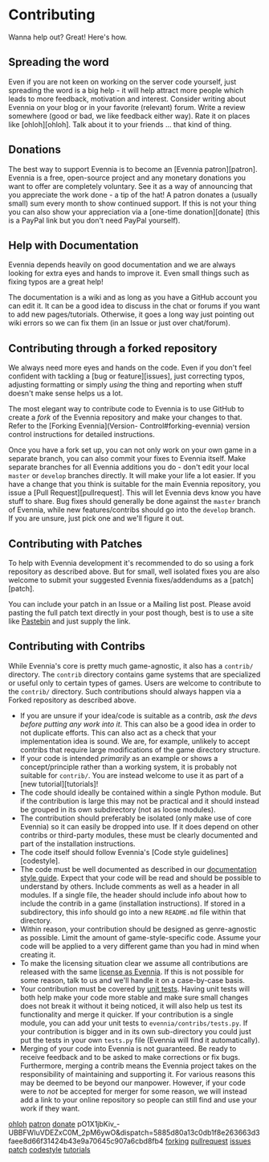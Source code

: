 # Contributing


Wanna help out? Great! Here's how. 

## Spreading the word

Even if you are not keen on working on the server code yourself, just spreading the word is a big
help - it will help attract more people which leads to more feedback, motivation and interest.
Consider writing about Evennia on your blog or in your favorite (relevant) forum. Write a review
somewhere (good or bad, we like feedback either way). Rate it on places like [ohloh][ohloh]. Talk
about it to your friends ... that kind of thing.

## Donations

The best way to support Evennia is to become an [Evennia patron][patron]. Evennia is a free,
open-source project and any monetary donations you want to offer are completely voluntary. See it as
a way of announcing that you appreciate the work done - a tip of the hat! A patron donates a
(usually small) sum every month to show continued support.  If this is not your thing you can also
show your appreciation via a [one-time donation][donate] (this is a PayPal link but you don't need
PayPal yourself). 

## Help with Documentation

Evennia depends heavily on good documentation and we are always looking for extra eyes and hands to
improve it. Even small things such as fixing typos are a great help!

The documentation is a wiki and as long as you have a GitHub account you can edit it. It can be a
good idea to discuss in the chat or forums if you want to add new pages/tutorials. Otherwise, it
goes a long way just pointing out wiki errors so we can fix them (in an Issue or just over
chat/forum).

## Contributing through a forked repository

We always need more eyes and hands on the code. Even if you don't feel confident with tackling a
[bug or feature][issues], just correcting typos, adjusting formatting or simply *using* the thing
and reporting when stuff doesn't make sense helps us a lot.

The most elegant way to contribute code to Evennia is to use GitHub to create a *fork* of the
Evennia repository and make your changes to that. Refer to the [Forking Evennia](Version-
Control#forking-evennia) version
control instructions for detailed instructions. 

Once you have a fork set up, you can not only work on your own game in a separate branch, you can
also commit your fixes to Evennia itself. Make separate branches for all Evennia additions you do -
don't edit your local `master` or `develop` branches directly. It will make your life a lot easier.
If you have a change that you think is suitable for the main Evennia repository, you issue a [Pull
Request][pullrequest]. This will let Evennia devs know you have stuff to share. Bug fixes should
generally be done against the `master` branch of Evennia, while new features/contribs should go into
the `develop` branch. If you are unsure, just pick one and we'll figure it out.
 
## Contributing with Patches

To help with Evennia development it's recommended to do so using a fork repository as described
above. But for small, well isolated fixes you are also welcome to submit your suggested Evennia
fixes/addendums as a [patch][patch].

You can include your patch in an Issue or a Mailing list post. Please avoid pasting the full patch
text directly in your post though, best is to use a site like [Pastebin](http://pastebin.com/) and
just supply the link. 

## Contributing with Contribs

While Evennia's core is pretty much game-agnostic, it also has a `contrib/` directory. The `contrib`
directory contains game systems that are specialized or useful only to certain types of games. Users
are welcome to contribute to the `contrib/` directory. Such contributions should always happen via a
Forked repository as described above.

* If you are unsure if your idea/code is suitable as a contrib, *ask the devs before putting any
work into it*. This can also be a good idea in order to not duplicate efforts. This can also act as
a check that your implementation idea is sound. We are, for example, unlikely to accept contribs
that require large modifications of the game directory structure.
* If your code is intended *primarily* as an example or shows a concept/principle rather than a
working system, it is probably not suitable for `contrib/`. You are instead welcome to use it as
part of a [new tutorial][tutorials]!
* The code should ideally be contained within a single Python module. But if the contribution is
large this may not be practical and it should instead be grouped in its own subdirectory (not as
loose modules).
* The contribution should preferably be isolated (only make use of core Evennia) so it can easily be
dropped into use. If it does depend on other contribs or third-party modules, these must be clearly
documented and part of the installation instructions.
* The code itself should follow Evennia's [Code style guidelines][codestyle].
* The code must be well documented as described in our [documentation style
guide](https://github.com/evennia/evennia/blob/master/CODING_STYLE.md#doc-strings). Expect that your
code will be read and should be possible to understand by others. Include comments as well as a
header in all modules. If a single file, the header should include info about how to include the
contrib in a game (installation instructions). If stored in a subdirectory, this info should go into
a new `README.md` file within that directory.
* Within reason, your contribution should be designed as genre-agnostic as possible. Limit the
amount of game-style-specific code. Assume your code will be applied to a very different game than
you had in mind when creating it.
* To make the licensing situation clear we assume all contributions are released with the same
[license as Evennia](Licensing). If this is not possible for some reason, talk to us and we'll
handle it on a case-by-case basis.
* Your contribution must be covered by [unit tests](Coding/Unit-Testing). Having unit tests will both help
make your code more stable and make sure small changes does not break it without it being noticed,
it will also help us test its functionality and merge it quicker. If your contribution is a single
module, you can add your unit tests to `evennia/contribs/tests.py`. If your contribution is bigger
and in its own sub-directory you could just put the tests in your own `tests.py` file (Evennia will
find it automatically).
* Merging of your code into Evennia is not guaranteed. Be ready to receive feedback and to be asked
to make corrections or fix bugs. Furthermore, merging a contrib means the Evennia project takes on
the responsibility of maintaining and supporting it. For various reasons this may be deemed to be
beyond our manpower. However, if your code were to *not* be accepted for merger for some reason, we
will instead add a link to your online repository so people can still find and use your work if they
want.

[ohloh](http://www.ohloh.net/p/evennia)
[patron](https://www.patreon.com/griatch)
[donate](https://www.paypal.com/en/cgi-bin/webscr?cmd=_flow&SESSION=TWy_epDPSWqNr4UJCOtVWxl-)
pO1X1jbKiv_-
UBBFWIuVDEZxC0M_2pM6ywO&dispatch=5885d80a13c0db1f8e263663d3faee8d66f31424b43e9a70645c907a6cbd8fb4
[forking](https://github.com/evennia/evennia/wiki/Version-Control#wiki-forking-from-evennia)
[pullrequest](https://github.com/evennia/evennia/pulls)
[issues](https://github.com/evennia/evennia/issues)
[patch](https://secure.wikimedia.org/wikipedia/en/wiki/Patch_%28computing%29 )
[codestyle](https://github.com/evennia/evennia/blob/master/CODING_STYLE.md)
[tutorials](https://github.com/evennia/evennia/wiki/Tutorials)